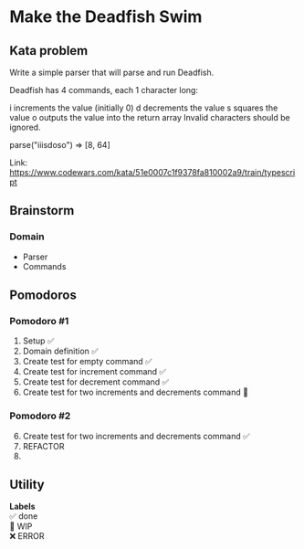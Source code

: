 # Make the Deadfish Swim

## Kata problem

Write a simple parser that will parse and run Deadfish.

Deadfish has 4 commands, each 1 character long:

i increments the value (initially 0)
d decrements the value
s squares the value
o outputs the value into the return array
Invalid characters should be ignored.

parse("iiisdoso") => [8, 64]

Link: https://www.codewars.com/kata/51e0007c1f9378fa810002a9/train/typescript

## Brainstorm

### Domain

- Parser
- Commands

## Pomodoros

### Pomodoro #1

1. Setup ✅
2. Domain definition ✅
3. Create test for empty command ✅
4. Create test for increment command ✅
5. Create test for decrement command ✅
6. Create test for two increments and decrements command 🚧

### Pomodoro #2

6. Create test for two increments and decrements command ✅
7. REFACTOR
8.

## Utility

**Labels**  
✅ done  
🚧 WIP  
❌ ERROR
